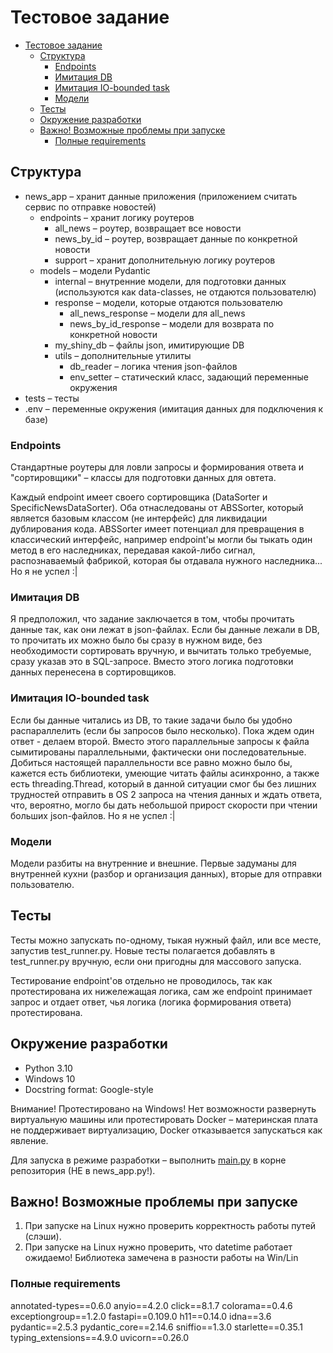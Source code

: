 # Тестовое задание

<!-- TOC -->
* [Тестовое задание](#тестовое-задание)
  * [Структура](#структура)
    * [Endpoints](#endpoints)
    * [Имитация DB](#имитация-db)
    * [Имитация IO-bounded task](#имитация-io-bounded-task)
    * [Модели](#модели)
  * [Тесты](#тесты)
  * [Окружение разработки](#окружение-разработки)
  * [Важно! Возможные проблемы при запуске](#важно-возможные-проблемы-при-запуске)
    * [Полные requirements](#полные-requirements)
<!-- TOC -->

## Структура

- news_app – хранит данные приложения (приложением считать сервис по отправке новостей)
  - endpoints – хранит логику роутеров
    - all_news – роутер, возвращает все новости
    - news_by_id – роутер, возвращает данные по конкретной новости
    - support – хранит дополнительную логику роутеров
  - models – модели Pydantic
    - internal – внутренние модели, для подготовки данных (используются как data-classes, не отдаются пользователю)
    - response – модели, которые отдаются пользователю
      - all_news_response – модели для all_news
      - news_by_id_response – модели для возврата по конкретной новости
    - my_shiny_db – файлы json, имитирующие DB
    - utils – дополнительные утилиты
      - db_reader – логика чтения json-файлов
      - env_setter – статический класс, задающий переменные окружения
- tests – тесты
- .env – переменные окружения (имитация данных для подключения к базе)

### Endpoints

Стандартные роутеры для ловли запросы и формирования ответа и "сортировщики" – классы для подготовки данных для овтета.

Каждый endpoint имеет своего сортировщика (DataSorter и SpecificNewsDataSorter). Оба отнаследованы от ABSSorter, который
является базовым классом (не интерфейс) для ликвидации дублирования кода. ABSSorter имеет потенциал для превращения
в классический интерфейс, например endpoint'ы могли бы тыкать один метод в его наследниках, передавая какой-либо
сигнал, распознаваемый фабрикой, которая бы отдавала нужного наследника... Но я не успел :|

### Имитация DB

Я предположил, что задание заключается в том, чтобы прочитать данные так, как они лежат в json-файлах. Если бы данные
лежали в DB, то прочитать их можно было бы сразу в нужном виде, без необходимости сортировать вручную, и вычитать
только требуемые, сразу указав это в SQL-запросе. Вместо этого логика подготовки данных перенесена в сортировщиков.

### Имитация IO-bounded task

Если бы данные читались из DB, то такие задачи было бы удобно распараллелить (если бы запросов было несколько). Пока 
ждем один ответ - делаем второй. Вместо этого параллельные запросы к файла сымитированы параллельными, фактически
они последовательные. Добиться настоящей параллельности все равно можно было бы, кажется есть библиотеки, умеющие 
читать файлы асинхронно, а также есть threading.Thread, который в данной ситуации смог бы без лишних трудностей
отправить в OS 2 запроса на чтения данных и ждать ответа, что, вероятно, могло бы дать небольшой прирост скорости
при чтении больших json-файлов. Но я не успел :|

### Модели

Модели разбиты на внутренние и внешние. Первые задуманы для внутренней кухни (разбор и организация данных), вторые
для отправки пользователю.

## Тесты

Тесты можно запускать по-одному, тыкая нужный файл, или все месте, запустив test_runner.py. Новые тесты полагается
добавлять в test_runner.py вручную, если они пригодны для массового запуска.

Тестирование endpoint'ов отдельно не проводилось, так как протестирована их нижележащая логика, сам же endpoint
принимает запрос и отдает ответ, чья логика (логика формирования ответа) протестирована.

## Окружение разработки

- Python 3.10
- Windows 10
- Docstring format: Google-style

Внимание! Протестировано на Windows! Нет возможности развернуть виртуальную машины или протестировать Docker – 
материнская плата не поддерживает виртуализацию, Docker отказывается запускаться как явление.

Для запуска в режиме разработки – выполнить [main.py](main.py) в корне репозитория (НЕ в news_app.py!).

## Важно! Возможные проблемы при запуске

1. При запуске на Linux нужно проверить корректность работы путей (слэши).
2. При запуске на Linux нужно проверить, что datetime работает ожидаемо! Библиотека замечена в разности работы на Win/Lin

### Полные requirements

annotated-types==0.6.0
anyio==4.2.0
click==8.1.7
colorama==0.4.6
exceptiongroup==1.2.0
fastapi==0.109.0
h11==0.14.0
idna==3.6
pydantic==2.5.3
pydantic_core==2.14.6
sniffio==1.3.0
starlette==0.35.1
typing_extensions==4.9.0
uvicorn==0.26.0

